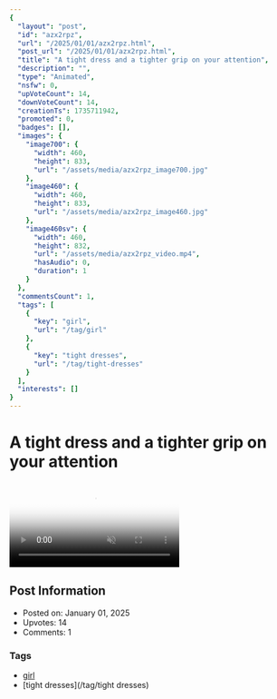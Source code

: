 ```yaml
---
{
  "layout": "post",
  "id": "azx2rpz",
  "url": "/2025/01/01/azx2rpz.html",
  "post_url": "/2025/01/01/azx2rpz.html",
  "title": "A tight dress and a tighter grip on your attention",
  "description": "",
  "type": "Animated",
  "nsfw": 0,
  "upVoteCount": 14,
  "downVoteCount": 14,
  "creationTs": 1735711942,
  "promoted": 0,
  "badges": [],
  "images": {
    "image700": {
      "width": 460,
      "height": 833,
      "url": "/assets/media/azx2rpz_image700.jpg"
    },
    "image460": {
      "width": 460,
      "height": 833,
      "url": "/assets/media/azx2rpz_image460.jpg"
    },
    "image460sv": {
      "width": 460,
      "height": 832,
      "url": "/assets/media/azx2rpz_video.mp4",
      "hasAudio": 0,
      "duration": 1
    }
  },
  "commentsCount": 1,
  "tags": [
    {
      "key": "girl",
      "url": "/tag/girl"
    },
    {
      "key": "tight dresses",
      "url": "/tag/tight-dresses"
    }
  ],
  "interests": []
}
---
```


# A tight dress and a tighter grip on your attention

<video controls playsinline loop muted poster="/assets/media/azx2rpz_image460.jpg">
  <source src="/assets/media/azx2rpz_video.mp4" type="video/mp4">
  Your browser does not support the video tag.
</video>

## Post Information

- Posted on: January 01, 2025
- Upvotes: 14
- Comments: 1

### Tags

- [girl](/tag/girl)
- [tight dresses](/tag/tight dresses)
